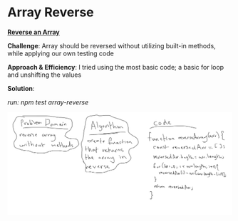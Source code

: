 # Array Reverse

[**Reverse an Array**](./array-reverse.test.js)

**Challenge**: Array should be reversed without utilizing built-in methods, while applying our own testing code

**Approach & Efficiency**: I tried using the most basic code; a basic for loop and unshifting the values

**Solution**:

*run: npm test array-reverse*

![arrayReverse img](../../assets/array-reverse.jpg)